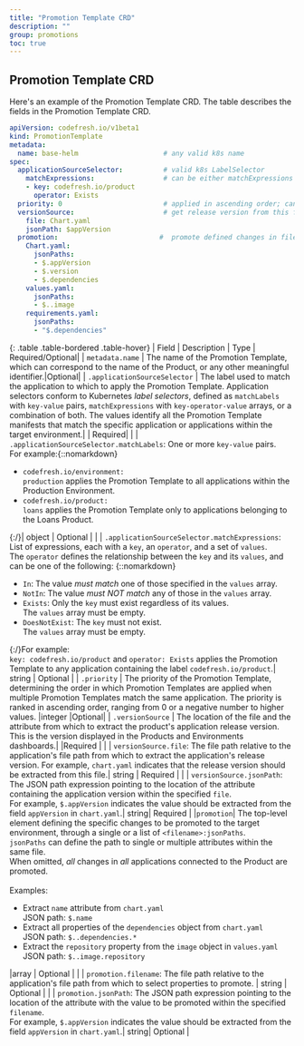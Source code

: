 ```yaml
---
title: "Promotion Template CRD"
description: ""
group: promotions
toc: true
---
```



## Promotion Template CRD

Here's an example of the Promotion Template CRD. The table describes the fields in the Promotion Template CRD. 

```yaml
apiVersion: codefresh.io/v1beta1
kind: PromotionTemplate
metadata:
  name: base-helm                     # any valid k8s name
spec:
  applicationSourceSelector:          # valid k8s LabelSelector
    matchExpressions:                 # can be either matchExpressions or matchLabels 
    - key: codefresh.io/product
      operator: Exists
  priority: 0                         # applied in ascending order; can be negative
  versionSource:                      # get release version from this file 
    file: Chart.yaml
    jsonPath: $appVersion
  promotion:                         #  promote defined changes in files; leave empty to promote all changes
    Chart.yaml:
      jsonPaths:
      - $.appVersion
      - $.version
      - $.dependencies
    values.yaml:
      jsonPaths:
      - $..image
    requirements.yaml:
      jsonPaths:
      - "$.dependencies"
```

{: .table .table-bordered .table-hover}
| Field            | Description                                            | Type  |  Required/Optional|
| `metadata.name`  | The name of the Promotion Template, which can correspond to the name of the Product, or any other meaningful identifier.|Optional|
| `.applicationSourceSelector`  | The label used to match the application to which to apply the Promotion Template. Application selectors conform to Kubernetes _label selectors_, defined as `matchLabels` with `key-value` pairs, `matchExpressions` with `key-operator-value` arrays, or a combination of both. The values identify all the Promotion Template manifests that match the specific application or applications within the target environment.|  | Required|
|          | `.applicationSourceSelector.matchLabels`: One or more `key-value` pairs. <br>For example:{::nomarkdown}<ul><li><code class="highlighter-rouge">codefresh.io/environment: production</code> applies the Promotion Template to all applications within the Production Environment.</li><li><code class="highlighter-rouge">codefresh.io/product: loans</code> applies the Promotion Template only to applications belonging to the Loans Product.</li></ul>{:/}| object  | Optional |
|          | `.applicationSourceSelector.matchExpressions`: List of expressions, each with a `key`, an `operator`, and a set of `values`. <br>The `operator` defines the relationship between the `key` and its `values`, and can be one of the following: {::nomarkdown}<ul><li><code class="highlighter-rouge">In</code>: The value _must match_ one of those specified in the <code class="highlighter-rouge">values</code> array.</li> <li><code class="highlighter-rouge">NotIn</code>: The value _must NOT match_ any of  those in the <code class="highlighter-rouge">values</code> array.</li><li><code class="highlighter-rouge">Exists</code>: Only the <code class="highlighter-rouge">key</code> must exist regardless of its values.<br>The <code class="highlighter-rouge">values</code> array must be empty. </li><li><code class="highlighter-rouge">DoesNotExist</code>: The <code class="highlighter-rouge">key</code> must not exist.<br>The <code class="highlighter-rouge">values</code> array must be empty.</li></ul>{:/}For example:<br>`key: codefresh.io/product` and `operator: Exists` applies the Promotion Template to any application containing the label `codefresh.io/product`.| string  | Optional |
| `.priority`  | The priority of the Promotion Template, determining the order in which Promotion Templates are applied when multiple Promotion Templates match the same application. The priority is ranked in ascending order, ranging from 0 or a negative number to higher values.   |integer |Optional|
|  `.versionSource`      |  The location of the file and the attribute from which to extract the product's application release version. This is the version displayed in the Products and Environments dashboards.|   |Required | 
|       | `versionSource.file`: The file path relative to the application's file path from which to extract the application's release version. For example, `chart.yaml` indicates that the release version should be extracted from this file.| string | Required |
|       | `versionSource.jsonPath`: The JSON path expression pointing to the location of the attribute containing the application version within the specified `file`.<br>For example, `$.appVersion` indicates the value should be extracted from the field `appVersion` in `chart.yaml`.| string| Required |
|`promotion`| The top-level element defining the specific changes to be promoted to the target environment, through a single or a list of `<filename>:jsonPaths`.<br>`jsonPaths` can define the path to single or multiple attributes within the same file. <br>When omitted, *all* changes in *all* applications connected to the Product are promoted.<br><br>Examples:<ul><li>Extract `name` attribute from `chart.yaml`<br>JSON path: `$.name`</li><li>Extract all properties of the `dependencies` object from `chart.yaml`<br>JSON path: `$..dependencies.*`</li><li>Extract the `repository` property from the `image` object in `values.yaml`<br>JSON path: `$..image.repository`</li></ul></ul> |array | Optional |
|       | `promotion.filename`: The file path relative to the application's file path from which to select properties to promote.  | string | Optional |
|       | `promotion.jsonPath`: The JSON path expression pointing to the location of the attribute with the value to be promoted within the specified `filename`.<br>For example, `$.appVersion` indicates the value should be extracted from the field `appVersion` in `chart.yaml`.| string| Optional |







